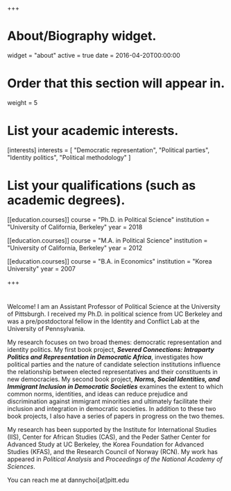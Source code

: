 +++
# About/Biography widget.
widget = "about"
active = true
date = 2016-04-20T00:00:00

# Order that this section will appear in.
weight = 5

# List your academic interests.
[interests]
  interests = [
    "Democratic representation",
    "Political parties",
    "Identity politics",
    "Political methodology"
  ]

# List your qualifications (such as academic degrees).
[[education.courses]]
  course = "Ph.D. in Political Science"
  institution = "University of California, Berkeley"
  year = 2018

[[education.courses]]
  course = "M.A. in Political Science"
  institution = "University of California, Berkeley"
  year = 2012

[[education.courses]]
  course = "B.A. in Economics"
  institution = "Korea University"
  year = 2007
 
+++

# 

Welcome! I am an Assistant Professor of Political Science at the University of Pittsburgh. I received my Ph.D. in political science from UC Berkeley and was a pre/postdoctoral fellow in the Identity and Conflict Lab at the University of Pennsylvania. 

My research focuses on two broad themes: democratic representation and identity politics. My first book project, **_Severed Connections: Intraparty Politics and Representation in Democratic Africa_**, investigates how political parties and the nature of candidate selection institutions influence the relationship between elected representatives and their constituents in new democracies. My second book project, **_Norms, Social Identities, and Immigrant Inclusion in Democratic Societies_** examines the extent to which common norms, identities, and ideas can reduce prejudice and discrimination against immigrant minorities and ultimately facilitate their inclusion and integration in democratic societies. In addition to these two book projects, I also have a series of papers in progress on the two themes.


My research has been supported by the Institute for International Studies (IIS), Center for African Studies (CAS), and the Peder Sather Center for Advanced Study at UC Berkeley, the Korea Foundation for Advanced Studies (KFAS), and the Research Council of Norway (RCN). My work has appeared in _Political Analysis_ and _Proceedings of the National Academy of Sciences_.

You can reach me at dannychoi[at]pitt.edu
 
